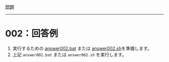 [問題](../README.md)

***
# 002：回答例

1. 実行するための [answer002.bat](answer002.bat) または [answer002.sh](answer002.sh)を準備します。
2. 上記 `answer002.bat` または `answer002.sh` を実行します。
